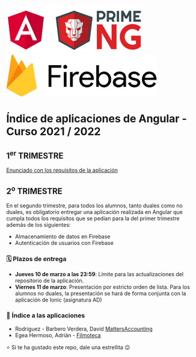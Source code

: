 <img width="360px" src="angular-y-primeng.png">&nbsp;&nbsp;&nbsp;&nbsp;&nbsp;&nbsp;<img width="400px" src="firebase_v2.png">

# Índice de aplicaciones de Angular - Curso 2021 / 2022

## 1<sup>er</sup> TRIMESTRE

[Enunciado con los requisitos de la aplicación](trabajo_angular_v2.pdf)

## 2<sup>o</sup> TRIMESTRE

En el segundo trimestre, para todos los alumnos, tanto duales como no duales, es obligatorio entregar una aplicación realizada en Angular que cumpla todos los requisitos que se pedían para la del primer trimestre además de los siguientes:
* Almacenamiento de datos en Firebase
* Autenticación de usuarios con Firebase

### 🗓️ Plazos de entrega

* **Jueves 10 de marzo a las 23:59**: Límite para las actualizaciones del repositorio de la aplicación. 
* **Viernes 11 de marzo**: Presentación por estricto orden de lista. Para los alumnos no duales, la presentación se hará de forma conjunta con la aplicación de Ionic (asignatura AD)

### :iphone: Índice a las aplicaciones

* Rodriguez - Barbero Verdera, David [MattersAccounting](https://github.com/Davidrbv/MatterAccounting)
* Egea Hermoso, Adrián - [Filmoteca](https://github.com/AdrianEgeaHermoso/filmotecangular)

:star: Si te ha gustado este repo, dale una estrellita :wink:
